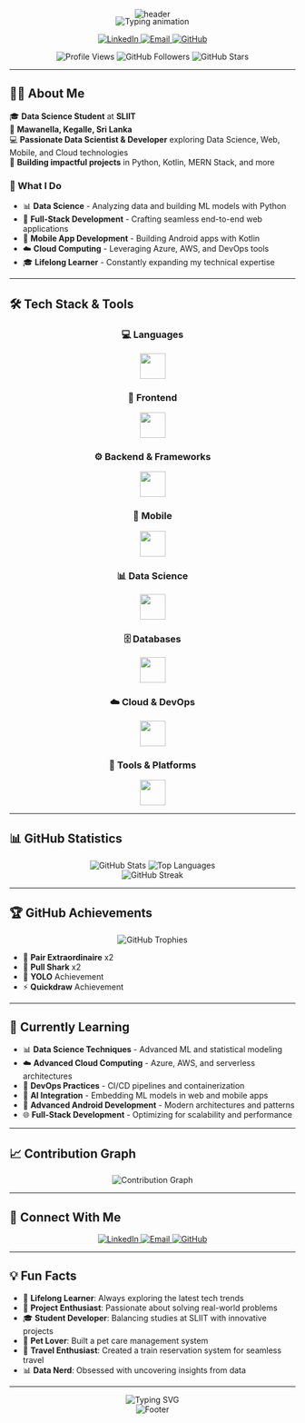 <p align="center">
  <img src="https://capsule-render.vercel.app/api?type=waving&color=0:6366F1,50:10B981,100:8B5CF6&height=220&section=header&text=Tharindu%20Tennakoon&fontSize=48&fontColor=ffffff&fontAlignY=36&desc=Data%20Science%20Student%20%7C%20Full-Stack%20Developer%20%7C%20Tech%20Enthusiast&descAlignY=56&descAlign=50" alt="header"/>
</p>

<p align="center" style="margin-top:-18px;">
  <img src="https://readme-typing-svg.demolab.com?font=JetBrains+Mono&pause=1200&color=10B981&center=true&vCenter=true&width=700&lines=Welcome+to+my+GitHub+Profile!;Data%20Scientist+%26+Full-Stack+%26+Mobile+Developer;Python+%7C+React+%7C+Kotlin+%7C+Java;Always+exploring+new+tech+%F0%9F%9A%80" alt="Typing animation" />
</p>

<p align="center">
  <a href="https://www.linkedin.com/in/tharindu-tennakoon">
    <img alt="LinkedIn" src="https://img.shields.io/badge/LinkedIn-6366F1?style=for-the-badge&logo=linkedin&logoColor=white"/>
  </a>
  <a href="mailto:tharindutennakoon@gmail.com">
    <img alt="Email" src="https://img.shields.io/badge/Email-10B981?style=for-the-badge&logo=gmail&logoColor=white"/>
  </a>
  <a href="https://github.com/sasa312002">
    <img alt="GitHub" src="https://img.shields.io/badge/GitHub-1E293B?style=for-the-badge&logo=github&logoColor=white"/>
  </a>
</p>

<div align="center">
  <img src="https://komarev.com/ghpvc/?username=sasa312002&label=Profile%20views&color=6366F1&style=flat" alt="Profile Views" />
  <img src="https://img.shields.io/github/followers/sasa312002?label=Followers&color=10B981" alt="GitHub Followers" />
  <img src="https://img.shields.io/github/stars/sasa312002?label=Stars&color=8B5CF6" alt="GitHub Stars" />
</div>

---

## 🧑‍💻 About Me

🎓 **Data Science Student** at **SLIIT**  
📍 **Mawanella, Kegalle, Sri Lanka**  
💻 **Passionate Data Scientist & Developer** exploring Data Science, Web, Mobile, and Cloud technologies  
🚀 **Building impactful projects** in Python, Kotlin, MERN Stack, and more  

### 🎯 What I Do
- 📊 **Data Science** - Analyzing data and building ML models with Python  
- 🔨 **Full-Stack Development** - Crafting seamless end-to-end web applications  
- 📱 **Mobile App Development** - Building Android apps with Kotlin  
- ☁️ **Cloud Computing** - Leveraging Azure, AWS, and DevOps tools  
- 🎓 **Lifelong Learner** - Constantly expanding my technical expertise  

---

## 🛠️ Tech Stack & Tools

<div align="center">

### 💻 Languages
<img src="https://skillicons.dev/icons?i=python,js,ts,kotlin,java,r" height="45" />

### 🎨 Frontend
<img src="https://skillicons.dev/icons?i=react,html,css,tailwind,bootstrap,materialui,redux" height="45" />

### ⚙️ Backend & Frameworks
<img src="https://skillicons.dev/icons?i=nodejs,express,spring,django,flask" height="45" />

### 📱 Mobile
<img src="https://skillicons.dev/icons?i=android,kotlin,firebase,flutter" height="45" />

### 📊 Data Science
<img src="https://skillicons.dev/icons?i=python,tensorflow,pytorch,sklearn,pandas,numpy" height="45" />

### 🗄️ Databases
<img src="https://skillicons.dev/icons?i=mysql,mongodb,firebase,postgres" height="45" />

### ☁️ Cloud & DevOps
<img src="https://skillicons.dev/icons?i=aws,azure,docker,gitlab,kubernetes" height="45" />

### 🔧 Tools & Platforms
<img src="https://skillicons.dev/icons?i=git,github,vscode,postman,linux,jupyter" height="45" />

</div>

---

## 📊 GitHub Statistics

<div align="center">
  <img src="https://github-readme-stats.vercel.app/api?username=sasa312002&show_icons=true&theme=dracula&hide_border=true&count_private=true" alt="GitHub Stats" />
  <img src="https://github-readme-stats.vercel.app/api/top-langs/?username=sasa312002&layout=compact&theme=dracula&hide_border=true" alt="Top Languages" />
</div>

<div align="center">
  <img src="https://github-readme-streak-stats.herokuapp.com/?user=sasa312002&theme=dracula&hide_border=true" alt="GitHub Streak" />
</div>

---

## 🏆 GitHub Achievements

<div align="center">
  <img src="https://github-profile-trophy.vercel.app/?username=sasa312002&theme=dracula&no-frame=true&row=1&column=7" alt="GitHub Trophies" />
</div>

- 🏅 **Pair Extraordinaire** x2  
- 🦈 **Pull Shark** x2  
- 🎯 **YOLO** Achievement  
- ⚡ **Quickdraw** Achievement  

---

## 🌱 Currently Learning

- 📊 **Data Science Techniques** - Advanced ML and statistical modeling  
- ☁️ **Advanced Cloud Computing** - Azure, AWS, and serverless architectures  
- 🔧 **DevOps Practices** - CI/CD pipelines and containerization  
- 🤖 **AI Integration** - Embedding ML models in web and mobile apps  
- 📱 **Advanced Android Development** - Modern architectures and patterns  
- 🌐 **Full-Stack Development** - Optimizing for scalability and performance  

---

## 📈 Contribution Graph

<div align="center">
  <img src="https://github-readme-activity-graph.vercel.app/graph?username=sasa312002&theme=dracula&hide_border=true" alt="Contribution Graph" />
</div>

---

## 🤝 Connect With Me

<p align="center">
  <a href="https://www.linkedin.com/in/tharindu-tennakoon">
    <img alt="LinkedIn" src="https://img.shields.io/badge/LinkedIn-6366F1?style=for-the-badge&logo=linkedin&logoColor=white"/>
  </a>
  <a href="mailto:tharindutennakoon@gmail.com">
    <img alt="Email" src="https://img.shields.io/badge/Email-10B981?style=for-the-badge&logo=gmail&logoColor=white"/>
  </a>
  <a href="https://github.com/sasa312002">
    <img alt="GitHub" src="https://img.shields.io/badge/GitHub-1E293B?style=for-the-badge&logo=github&logoColor=white"/>
  </a>
</p>

---

## 💡 Fun Facts

- 🎯 **Lifelong Learner**: Always exploring the latest tech trends  
- 🚀 **Project Enthusiast**: Passionate about solving real-world problems  
- 🎓 **Student Developer**: Balancing studies at SLIIT with innovative projects  
- 🐾 **Pet Lover**: Built a pet care management system  
- 🚂 **Travel Enthusiast**: Created a train reservation system for seamless travel  
- 📊 **Data Nerd**: Obsessed with uncovering insights from data  

---

<div align="center">
  <img src="https://readme-typing-svg.herokuapp.com?font=JetBrains+Mono&pause=1000&color=6366F1&center=true&vCenter=true&width=435&lines=Code%2C+Learn%2C+and+Build+every+day!;Let's+connect+and+collaborate!;Thanks+for+visiting+my+profile!" alt="Typing SVG" />
</div>

<div align="center">
  <img src="https://capsule-render.vercel.app/api?type=waving&color=0:6366F1,50:10B981,100:8B5CF6&height=100&section=footer" alt="Footer" />
</div>
